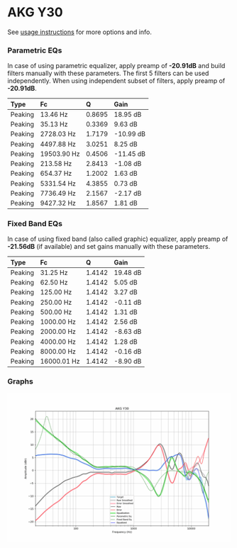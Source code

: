 # AKG Y30
See [usage instructions](https://github.com/jaakkopasanen/AutoEq#usage) for more options and info.

### Parametric EQs
In case of using parametric equalizer, apply preamp of **-20.91dB** and build filters manually
with these parameters. The first 5 filters can be used independently.
When using independent subset of filters, apply preamp of **-20.91dB**.

| Type    | Fc          |      Q | Gain      |
|:--------|:------------|:-------|:----------|
| Peaking | 13.46 Hz    | 0.8695 | 18.95 dB  |
| Peaking | 35.13 Hz    | 0.3369 | 9.63 dB   |
| Peaking | 2728.03 Hz  | 1.7179 | -10.99 dB |
| Peaking | 4497.88 Hz  | 3.0251 | 8.25 dB   |
| Peaking | 19503.90 Hz | 0.4506 | -11.45 dB |
| Peaking | 213.58 Hz   | 2.8413 | -1.08 dB  |
| Peaking | 654.37 Hz   | 1.2002 | 1.63 dB   |
| Peaking | 5331.54 Hz  | 4.3855 | 0.73 dB   |
| Peaking | 7736.49 Hz  | 2.1567 | -2.17 dB  |
| Peaking | 9427.32 Hz  | 1.8567 | 1.81 dB   |

### Fixed Band EQs
In case of using fixed band (also called graphic) equalizer, apply preamp of **-21.56dB**
(if available) and set gains manually with these parameters.

| Type    | Fc          |      Q | Gain     |
|:--------|:------------|:-------|:---------|
| Peaking | 31.25 Hz    | 1.4142 | 19.48 dB |
| Peaking | 62.50 Hz    | 1.4142 | 5.05 dB  |
| Peaking | 125.00 Hz   | 1.4142 | 3.27 dB  |
| Peaking | 250.00 Hz   | 1.4142 | -0.11 dB |
| Peaking | 500.00 Hz   | 1.4142 | 1.31 dB  |
| Peaking | 1000.00 Hz  | 1.4142 | 2.56 dB  |
| Peaking | 2000.00 Hz  | 1.4142 | -8.63 dB |
| Peaking | 4000.00 Hz  | 1.4142 | 1.28 dB  |
| Peaking | 8000.00 Hz  | 1.4142 | -0.16 dB |
| Peaking | 16000.01 Hz | 1.4142 | -8.90 dB |

### Graphs
![](./AKG%20Y30.png)